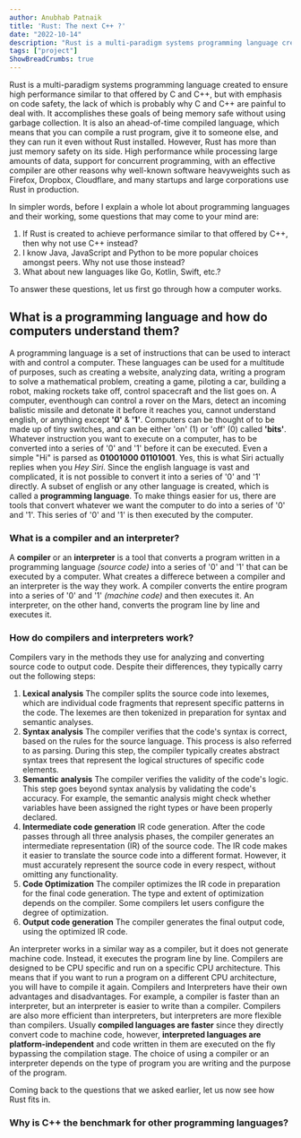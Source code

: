 ```yaml
---
author: Anubhab Patnaik
title: 'Rust: The next C++ ?'
date: "2022-10-14"
description: "Rust is a multi-paradigm systems programming language created to ensure high performance similar to that offered by C and C++, but with emphasis on code safety"
tags: ["project"]
ShowBreadCrumbs: true 
---
```

Rust is a multi-paradigm systems programming language created to ensure high performance similar to that offered by C and C++, but with emphasis on code safety, the lack of which is probably why C and C++ are painful to deal with. It accomplishes these goals of being memory safe without using garbage collection. It is also an ahead-of-time compiled language, which means that you can compile a rust program, give it to someone else, and they can run it even without Rust installed. However, Rust has more than just memory safety on its side. High performance while processing large amounts of data, support for concurrent programming, with an effective compiler are other reasons why well-known software heavyweights such as Firefox, Dropbox, Cloudflare, and many startups and large corporations use Rust in production.


In simpler words, before I explain a whole lot about programming languages and their working, some questions that may come to your mind are:

1. If Rust is created to achieve performance similar to that offered by C++, then why not use C++ instead?
2. I know Java, JavaScript and Python to be more popular choices amongst peers. Why not use those instead?
3. What about new languages like Go, Kotlin, Swift, etc.?

To answer these questions, let us first go through how a computer works.

## What is a programming language and how do computers understand them?

A programming language is a set of instructions that can be used to interact with and control a computer. These languages can be used for a multitude of purposes, such as creating a website, analyzing data, writing a program to solve a mathematical problem, creating a game, piloting a car, building a robot, making rockets take off, control spacecraft and the list goes on. A computer, eventhough can control a rover on the Mars, detect an incoming balistic missile and detonate it before it reaches you, cannot understand english, or anything except **'0'** & **'1'**. Computers can be thought of to be made up of tiny switches, and can be either 'on' (1) or 'off' (0) called **'bits'**. Whatever instruction you want to execute on a computer, has to be converted into a series of '0' and '1' before it can be executed. Even a simple "Hi" is parsed as **01001000 01101001**. Yes, this is what Siri actually replies when you *Hey Siri*. Since the english language is vast and complicated, it is not possible to convert it into a series of '0' and '1' directly. A subset of english or any other language is created, which is called a **programming language**. To make things easier for us, there are tools that convert whatever we want the computer to do into a series of '0' and '1'. This series of '0' and '1' is then executed by the computer.

### What is a compiler and an interpreter?

A **compiler** or an **interpreter** is a tool that converts a program written in a programming language *(source code)* into a series of '0' and '1' that can be executed by a computer. What creates a differece between a compiler and an interpreter is the way they work. A compiler converts the entire program into a series of '0' and '1' *(machine code)* and then executes it. An interpreter, on the other hand, converts the program line by line and executes it.

### How do compilers and interpreters work?

Compilers vary in the methods they use for analyzing and converting source code to output code. Despite their differences, they typically carry out the following steps:

1. **Lexical analysis**
	The compiler splits the source code into lexemes, which are individual code fragments that represent specific patterns in the code. The lexemes are then tokenized in preparation for syntax and semantic analyses.
2. **Syntax analysis**
	The compiler verifies that the code's syntax is correct, based on the rules for the source language. This process is also referred to as parsing. During this step, the compiler typically creates abstract syntax trees that represent the logical structures of specific code elements.
3. **Semantic analysis**
	The compiler verifies the validity of the code's logic. This step goes beyond syntax analysis by validating the code's accuracy. For example, the semantic analysis might check whether variables have been assigned the right types or have been properly declared.
4. **Intermediate code generation**
	IR code generation. After the code passes through all three analysis phases, the compiler generates an intermediate representation (IR) of the source code. The IR code makes it easier to translate the source code into a different format. However, it must accurately represent the source code in every respect, without omitting any functionality.
5. **Code Optimization**
	The compiler optimizes the IR code in preparation for the final code generation. The type and extent of optimization depends on the compiler. Some compilers let users configure the degree of optimization.
6. **Output code generation**
	The compiler generates the final output code, using the optimized IR code.

An interpreter works in a similar way as a compiler, but it does not generate machine code. Instead, it executes the program line by line. Compilers are designed to be CPU specific and run on a specific CPU architecture. This means that if you want to run a program on a different CPU architecture, you will have to compile it again. Compilers and Interpreters have their own advantages and disadvantages. For example, a compiler is faster than an interpreter, but an interpreter is easier to write than a compiler. Compilers are also more efficient than interpreters, but interpreters are more flexible than compilers. Usually **compiled languages are faster** since they directly convert code to machine code, however, **interpreted languages are platform-independent** and code written in them are executed on the fly bypassing the compilation stage. The choice of using a compiler or an interpreter depends on the type of program you are writing and the purpose of the program.

Coming back to the questions that we asked earlier, let us now see how Rust fits in.

### Why is C++ the benchmark for other programming languages?
